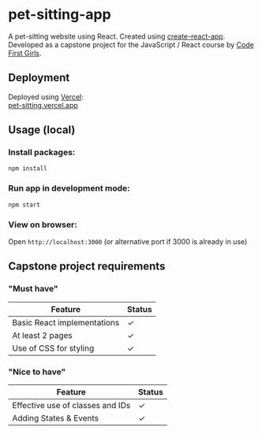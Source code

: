 # pet-sitting-app
A pet-sitting website using React. Created using [create-react-app](https://github.com/facebook/create-react-app). <br>
Developed as a capstone project for the JavaScript / React course by [Code First Girls](https://codefirstgirls.com/).

<!-- ![website gif](placeholder)
 -->
 
## Deployment
 Deployed using [Vercel](https://vercel.com/): <br> [pet-sitting.vercel.app](https://pet-sitting.vercel.app/)
 
## Usage (local)

### Install packages: <br>
`npm install`

### Run app in development mode: <br>
`npm start`<br>

### View on browser: <br>
Open `http://localhost:3000` (or alternative port if 3000 is already in use) <br>

## Capstone project requirements
### "Must have"

| Feature                          | Status |
| ---------------------------------| ----------- | 
| Basic React implementations   |       ✓     |
| At least 2 pages          |       ✓     |
| Use of CSS for styling        |       ✓     |

### "Nice to have"

| Feature                          | Status |
| ---------------------------------| ----------- | 
| Effective use of classes and IDs   |       ✓     |
| Adding States & Events          |       ✓     |
